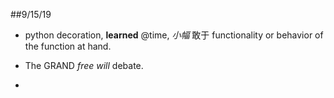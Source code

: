 ##9/15/19

- python decoration, **learned** @time, *小幅* 敢于 functionality or behavior of the function at hand.

- The GRAND *free will* debate.

- 

